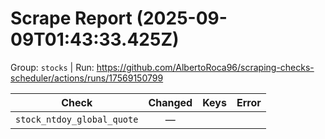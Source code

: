 # Scrape Report (2025-09-09T01:43:33.425Z)

Group: `stocks`  |  Run: https://github.com/AlbertoRoca96/scraping-checks-scheduler/actions/runs/17569150799

| Check | Changed | Keys | Error |
|---|:---:|:--|:--|
| `stock_ntdoy_global_quote` | — |  |  |

